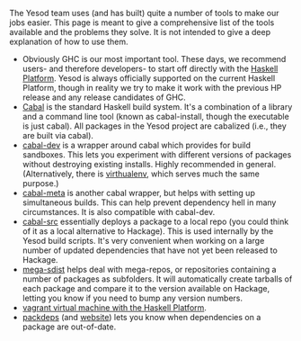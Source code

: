 The Yesod team uses (and has built) quite a number of tools to make our jobs easier. This page is meant to give a comprehensive list of the tools available and the problems they solve. It is not intended to give a deep explanation of how to use them.

* Obviously GHC is our most important tool. These days, we recommend users- and therefore developers- to start off directly with the [Haskell Platform](http://hackage.haskell.org/platform/). Yesod is always officially supported on the current Haskell Platform, though in reality we try to make it work with the previous HP release and any release candidates of GHC.
* [Cabal](http://www.haskell.org/cabal/) is the standard Haskell build system. It's a combination of a library and a command line tool (known as cabal-install, though the executable is just cabal). All packages in the Yesod project are cabalized (i.e., they are built via cabal).
* [cabal-dev](http://hackage.haskell.org/package/cabal-dev) is a wrapper around cabal which provides for build sandboxes. This lets you experiment with different versions of packages without destroying existing installs. Highly recommended in general. (Alternatively, there is [virthualenv](http://hackage.haskell.org/package/virthualenv), which serves much the same purpose.)
* [cabal-meta](http://hackage.haskell.org/package/cabal-meta) is another cabal wrapper, but helps with setting up simultaneous builds. This can help prevent dependency hell in many circumstances. It is also compatible with cabal-dev.
* [cabal-src](https://github.com/yesodweb/cabal-src/blob/master/README.md) essentially deploys a package to a local repo (you could think of it as a local alternative to Hackage). This is used internally by the Yesod build scripts. It's very convenient when working on a large number of updated dependencies that have not yet been released to Hackage.
* [mega-sdist](https://github.com/snoyberg/mega-sdist#readme) helps deal with mega-repos, or repositories containing a number of packages as subfolders. It will automatically create tarballs of each package and compare it to the version available on Hackage, letting you know if you need to bump any version numbers.
* [vagrant virtual machine with the Haskell Platform](http://www.yesodweb.com/blog/2012/10/haskell-vm).
* [packdeps](http://hackage.haskell.org/package/packdeps) (and [website](http://packdeps.haskellers.com/)) lets you know when dependencies on a package are out-of-date.